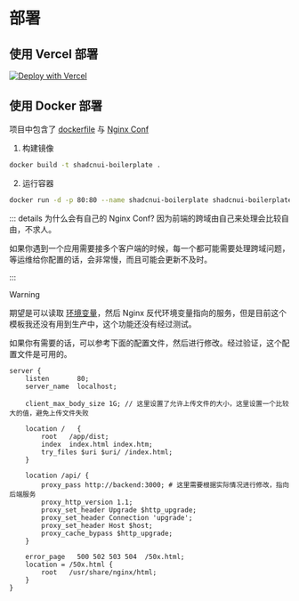 # 部署

## 使用 Vercel 部署

[![Deploy with Vercel](https://vercel.com/button)](https://vercel.com/new/clone?repository-url=https%3A%2F%2Fgithub.com%2FTinsFox%2Fshadcnui-boilerplate&env=VITE_APP_NAME,VITE_API_URL,VITE_ENABLE_DEVTOOLS,VITE_EDITOR,VITE_ENABLE_MOCK)


## 使用 Docker 部署

项目中包含了 [dockerfile](https://github.com/TinsFox/shadcnui-boilerplate/blob/main/Dockerfile) 与 [Nginx Conf](https://github.com/TinsFox/shadcnui-boilerplate/blob/main/docker/nginx.conf)


1. 构建镜像

```bash
docker build -t shadcnui-boilerplate .
```

2. 运行容器

```bash
docker run -d -p 80:80 --name shadcnui-boilerplate shadcnui-boilerplate
```

::: details 为什么会有自己的 Nginx Conf?
因为前端的跨域由自己来处理会比较自由，不求人。

如果你遇到一个应用需要接多个客户端的时候，每一个都可能需要处理跨域问题，等运维给你配置的话，会非常慢，而且可能会更新不及时。

:::

> [!WARNING]
> 期望是可以读取 [环境变量](https://github.com/TinsFox/shadcnui-boilerplate/blob/main/docker/nginx.conf#L14)，然后 Nginx 反代环境变量指向的服务，但是目前这个模板我还没有用到生产中，这个功能还没有经过测试。

如果你有需要的话，可以参考下面的配置文件，然后进行修改。经过验证，这个配置文件是可用的。

```nginx{12-20}
server {
    listen       80;
    server_name  localhost;

    client_max_body_size 1G; // 这里设置了允许上传文件的大小，这里设置一个比较大的值，避免上传文件失败

    location /   {
        root   /app/dist;
        index  index.html index.htm;
        try_files $uri $uri/ /index.html;
    }

    location /api/ {
        proxy_pass http://backend:3000; # 这里需要根据实际情况进行修改，指向后端服务
        proxy_http_version 1.1;
        proxy_set_header Upgrade $http_upgrade;
        proxy_set_header Connection 'upgrade';
        proxy_set_header Host $host;
        proxy_cache_bypass $http_upgrade;
    }

    error_page   500 502 503 504  /50x.html;
    location = /50x.html {
        root   /usr/share/nginx/html;
    }
}
```
